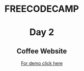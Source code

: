 <h1 align="center">FREECODECAMP</h1>
<h1 align="center">Day 2</h1>
<h2 align="center">Coffee Website</h2>
<p align="center"><a href="https://jade-faloodeh-561237.netlify.app/">For demo click here</a></p>
